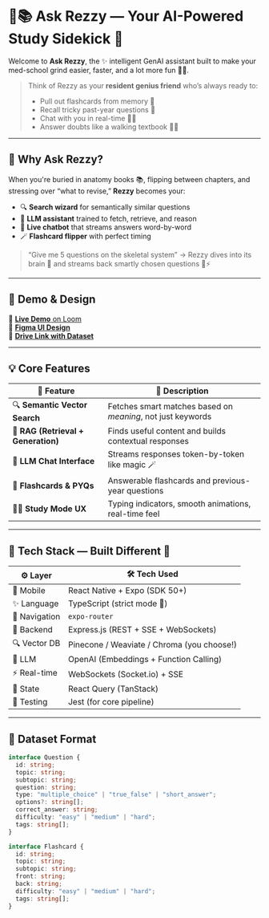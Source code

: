 # 🤖📚 Ask Rezzy — Your AI-Powered Study Sidekick 🚀

Welcome to **Ask Rezzy**, the ✨ intelligent GenAI assistant built to make your med-school grind easier, faster, and a lot more fun 🧠💬.

> Think of Rezzy as your **resident genius friend** who’s always ready to:
> - Pull out flashcards from memory 🔁
> - Recall tricky past-year questions 🧾
> - Chat with you in real-time 🧑‍⚕️
> - Answer doubts like a walking textbook 📖💡

---

## 🧭 Why Ask Rezzy?

When you're buried in anatomy books 📚, flipping between chapters, and stressing over “what to revise,” **Rezzy** becomes your:
- 🔍 **Search wizard** for semantically similar questions
- 🧠 **LLM assistant** trained to fetch, retrieve, and reason
- 💬 **Live chatbot** that streams answers word-by-word
- 🪄 **Flashcard flipper** with perfect timing

> “Give me 5 questions on the skeletal system” → Rezzy dives into its brain 🧠 and streams back smartly chosen questions 🧾⚡

---

## 🌈 Demo & Design

🔗 [**Live Demo** on Loom](https://loom.com)  
🎨 [**Figma UI Design**](https://www.figma.com/design/Wk4ao9A1X6HMnivSQwJNVz/Oncourse-Assignments?node-id=3001-917&t=OzeIDYcd8be9TO2e-1)  
📁 [**Drive Link with Dataset**](https://drive.google.com/drive/folders/1Gw8NTQPHoVOy8oEnctd1vpszDDxPQKZ8?usp=drive_link)

---

## 💡 Core Features

| 💼 Feature                | 💬 Description |
|--------------------------|----------------|
| 🔍 **Semantic Vector Search** | Fetches smart matches based on *meaning*, not just keywords |
| 🧠 **RAG (Retrieval + Generation)** | Finds useful content and builds contextual responses |
| 💬 **LLM Chat Interface** | Streams responses token-by-token like magic 🪄 |
| 🧾 **Flashcards & PYQs** | Answerable flashcards and previous-year questions |
| 🧑‍⚕️ **Study Mode UX** | Typing indicators, smooth animations, real-time feel |

---

## 🧱 Tech Stack — Built Different 🔧

| ⚙️ Layer     | 🛠️ Tech Used |
|-------------|--------------|
| 📱 Mobile    | React Native + Expo (SDK 50+) |
| ✨ Language   | TypeScript (strict mode 🧠) |
| 🧭 Navigation | `expo-router` |
| 🚀 Backend   | Express.js (REST + SSE + WebSockets) |
| 🔍 Vector DB | Pinecone / Weaviate / Chroma (you choose!) |
| 🧠 LLM       | OpenAI (Embeddings + Function Calling) |
| ⚡ Real-time | WebSockets (Socket.io) + SSE |
| 🔄 State     | React Query (TanStack) |
| 🧪 Testing   | Jest (for core pipeline) |

---

## 🧬 Dataset Format

```ts
interface Question {
  id: string;
  topic: string;
  subtopic: string;
  question: string;
  type: "multiple_choice" | "true_false" | "short_answer";
  options?: string[];
  correct_answer: string;
  difficulty: "easy" | "medium" | "hard";
  tags: string[];
}

interface Flashcard {
  id: string;
  topic: string;
  subtopic: string;
  front: string;
  back: string;
  difficulty: "easy" | "medium" | "hard";
  tags: string[];
}

